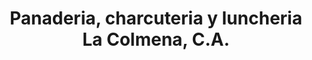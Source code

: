 ---
title: "Panaderia, charcuteria y luncheria La Colmena, C.A."
url: /cumana/panaderia-charcuteria-y-luncheria-la-colmena-c-a/
shop: panadería
---